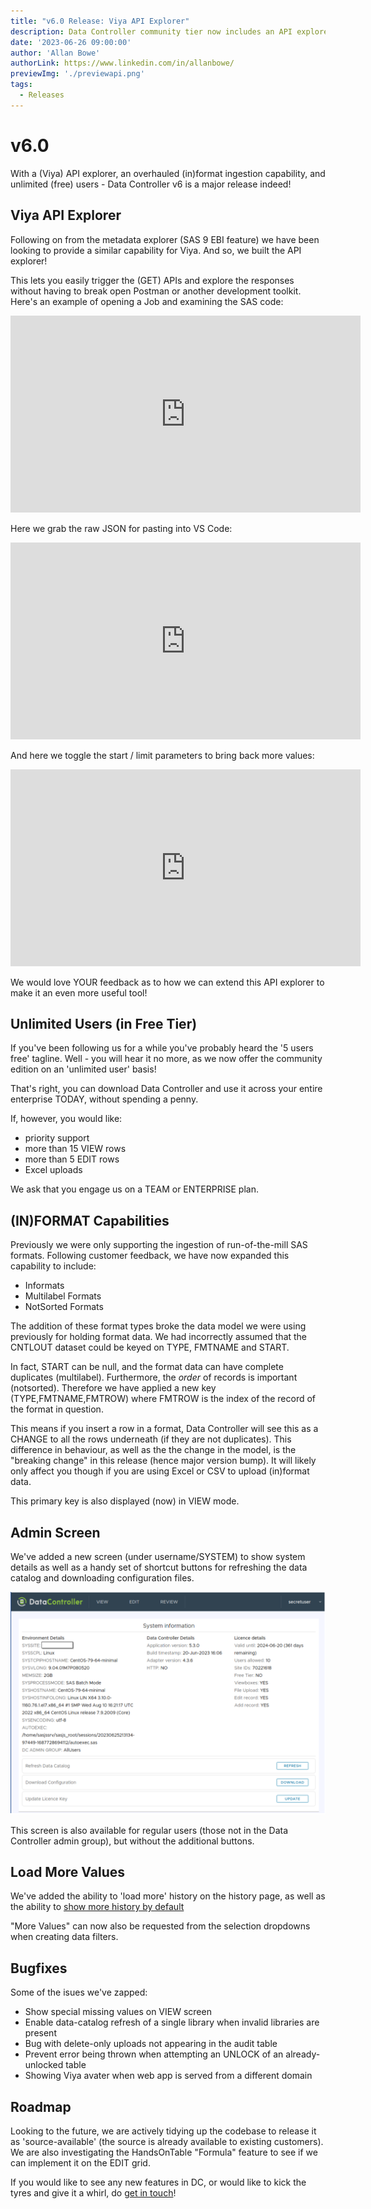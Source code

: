 ```yaml
---
title: "v6.0 Release: Viya API Explorer"
description: Data Controller community tier now includes an API explorer!  We've also overhauled the (in)format ingestion capability, and enabled unlimited users on the community edition.
date: '2023-06-26 09:00:00'
author: 'Allan Bowe'
authorLink: https://www.linkedin.com/in/allanbowe/
previewImg: './previewapi.png'
tags:
  - Releases
---
```


# v6.0

With a (Viya) API explorer, an overhauled (in)format ingestion capability, and unlimited (free) users - Data Controller v6 is a major release indeed!

## Viya API Explorer

Following on from the metadata explorer (SAS 9 EBI feature) we have been looking to provide a similar capability for Viya.  And so, we built the API explorer!

This lets you easily trigger the (GET) APIs and explore the responses without having to break open Postman or another development toolkit.  Here's an example of opening a Job and examining the SAS code:

<iframe title="Browsing Viya API in Data Controller" width="560" height="315" src="https://vid.4gl.io/videos/embed/e284f815-a6dc-4998-80bd-152d54cb81a9" frameborder="0" allowfullscreen="" sandbox="allow-same-origin allow-scripts allow-popups"></iframe>


Here we grab the raw JSON for pasting into VS Code:

<iframe title="Grabbing JSON from Viya APIs with Data Controller" width="560" height="315" src="https://vid.4gl.io/videos/embed/18914633-342b-48f1-9021-bb01a8b33198?title=0&amp;warningTitle=0" frameborder="0" allowfullscreen="" sandbox="allow-same-origin allow-scripts allow-popups"></iframe>

And here we toggle the start / limit parameters to bring back more values:

<iframe title="Adjusting the start and limit params in the Data Controller Viya API Explorer" width="560" height="315" src="https://vid.4gl.io/videos/embed/29cc7a32-75c5-4cd5-8938-b1a7d0e1575d" frameborder="0" allowfullscreen="" sandbox="allow-same-origin allow-scripts allow-popups"></iframe>

We would love YOUR feedback as to how we can extend this API explorer to make it an even more useful tool!



## Unlimited Users (in Free Tier)

If you've been following us for a while you've probably heard the '5 users free' tagline.  Well - you will hear it no more, as we now offer the community edition on an 'unlimited user' basis!

That's right, you can download Data Controller and use it across your entire enterprise TODAY, without spending a penny.

If, however, you would like:

* priority support
* more than 15 VIEW rows
* more than 5 EDIT rows
* Excel uploads

We ask that you engage us on a TEAM or ENTERPRISE plan.

## (IN)FORMAT Capabilities

Previously we were only supporting the ingestion of run-of-the-mill SAS formats.  Following customer feedback, we have now expanded this capability to include:

* Informats
* Multilabel Formats
* NotSorted Formats

The addition of these format types broke the data model we were using previously for holding format data.  We had incorrectly assumed that the CNTLOUT dataset could be keyed on TYPE, FMTNAME and START.

In fact, START can be null, and the format data can have complete duplicates (multilabel). Furthermore, the _order_ of records is important (notsorted).  Therefore we have applied a new key (TYPE,FMTNAME,FMTROW) where FMTROW is the index of the record of the format in question.

This means if you insert a row in a format, Data Controller will see this as a CHANGE to all the rows underneath (if they are not duplicates).  This difference in behaviour, as well as the the change in the model, is the "breaking change" in this release (hence major version bump).  It will likely only affect you though if you are using Excel or CSV to upload (in)format data.

This primary key is also displayed (now) in VIEW mode.

## Admin Screen

We've added a new screen (under username/SYSTEM) to show system details as well as a handy set of shortcut buttons for refreshing the data catalog and downloading configuration files.

![](admin.svg)

This screen is also available for regular users (those not in the Data Controller admin group), but without the additional buttons.


## Load More Values

We've added the ability to 'load more' history on the history page, as well as the ability to [show more history by default](https://docs.datacontroller.io/dcc-options/#history_rows)

"More Values" can now also be requested from the selection dropdowns when creating data filters.


## Bugfixes

Some of the isues we've zapped:

* Show special missing values on VIEW screen
* Enable data-catalog refresh of a single library when invalid libraries are present
* Bug with delete-only uploads not appearing in the audit table
* Prevent error being thrown when attempting an UNLOCK of an already-unlocked table
* Showing Viya avater when web app is served from a different domain

## Roadmap

Looking to the future, we are actively tidying up the codebase to release it as 'source-available' (the source is already available to existing customers).  We are also investigating the HandsOnTable "Formula" feature to see if we can implement it on the EDIT grid.

If you would like to see any new features in DC, or would like to kick the tyres and give it a whirl, do [get in touch](https://datacontroller.io/contact)!


















